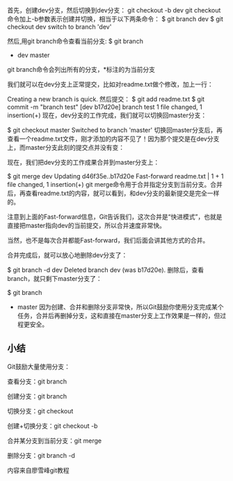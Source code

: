 首先，创建dev分支，然后切换到dev分支：
git checkout -b dev
git checkout命令加上-b参数表示创建并切换，相当于以下两条命令：
$ git branch dev
$ git checkout dev
switch to branch 'dev'

然后,用git branch命令查看当前分支:
$ git branch
* dev
  master

git branch命令会列出所有的分支，*标注的为当前分支

我们就可以在dev分支上正常提交，比如对readme.txt做个修改，加上一行：

Creating a new branch is quick.
然后提交：
$ git add readme.txt 
$ git commit -m "branch test"
[dev b17d20e] branch test
 1 file changed, 1 insertion(+)
现在，dev分支的工作完成，我们就可以切换回master分支：

$ git checkout master
Switched to branch 'master'
切换回master分支后，再查看一个readme.txt文件，刚才添加的内容不见了！因为那个提交是在dev分支上，而master分支此刻的提交点并没有变：

现在，我们把dev分支的工作成果合并到master分支上：

$ git merge dev
Updating d46f35e..b17d20e
Fast-forward
 readme.txt | 1 +
 1 file changed, 1 insertion(+)
git merge命令用于合并指定分支到当前分支。合并后，再查看readme.txt的内容，就可以看到，和dev分支的最新提交是完全一样的。

注意到上面的Fast-forward信息，Git告诉我们，这次合并是“快进模式”，也就是直接把master指向dev的当前提交，所以合并速度非常快。

当然，也不是每次合并都能Fast-forward，我们后面会讲其他方式的合并。

合并完成后，就可以放心地删除dev分支了：

$ git branch -d dev
Deleted branch dev (was b17d20e).
删除后，查看branch，就只剩下master分支了：

$ git branch
* master
因为创建、合并和删除分支非常快，所以Git鼓励你使用分支完成某个任务，合并后再删掉分支，这和直接在master分支上工作效果是一样的，但过程更安全。

## 小结
Git鼓励大量使用分支：

查看分支：git branch

创建分支：git branch <name>

切换分支：git checkout <name>

创建+切换分支：git checkout -b <name>

合并某分支到当前分支：git merge <name>

删除分支：git branch -d <name>

内容来自廖雪峰git教程
